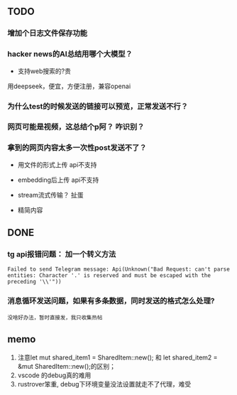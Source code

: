 ## TODO

### 增加个日志文件保存功能

### hacker news的AI总结用哪个大模型？

- 支持web搜索的?贵

用deepseek，便宜，方便注册，兼容openai

### 为什么test的时候发送的链接可以预览，正常发送不行？

### 网页可能是视频，这总结个p阿？ 咋识别？

### 拿到的网页内容太多一次性post发送不了？

- 用文件的形式上传
    api不支持

- embedding后上传
    api不支持

- stream流式传输？
    扯蛋

- 精简内容
    



## DONE

### tg api报错问题： 加一个转义方法 
~~~
Failed to send Telegram message: Api(Unknown("Bad Request: can't parse entities: Character '.' is reserved and must be escaped with the preceding '\\'"))
~~~


### 消息循环发送问题，如果有多条数据，同时发送的格式怎么处理?
    没啥好办法，暂时直接发，我只收集热帖



## memo
1. 注意let mut shared_item1 = SharedItem::new(); 和 let shared_item2 = &mut SharedItem::new();的区别；
2. vscode 的debug真的难用
3. rustrover笨重, debug下环境变量没法设置就走不了代理，难受
